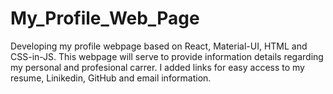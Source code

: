 # My_Profile_Web_Page
Developing my profile webpage based on React, Material-UI, HTML and CSS-in-JS.
This webpage will serve to provide information details regarding my personal and profesional carrer.
I added links for easy access to my resume, Linikedin, GitHub and email information.
